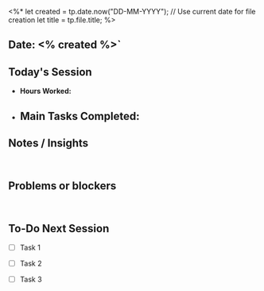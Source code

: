 <%*
let created = tp.date.now("DD-MM-YYYY"); // Use current date for file creation
let title = tp.file.title;
%>
## Date: <% created %>`

## **Today's Session**

- **Hours Worked:** 
    
- ## **Main Tasks Completed:**
    

## **Notes / Insights**
```


```

## **Problems or blockers**
```


```
## **To-Do Next Session**

- [ ]  Task 1
    
- [ ]  Task 2
    
- [ ]  Task 3